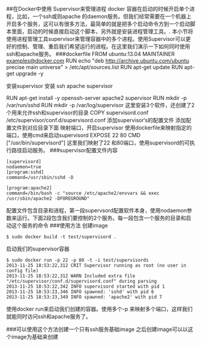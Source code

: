 ##在Docker中使用 Supervisor来管理进程
docker 容器在启动的时候开启单个进程，比如，一个ssh或则apache 的daemon服务。但我们经常需要在一个机器上开启多个服务，这可以有很多方法，最简单的就是把多个启动命令方到一个启动脚本里面，启动的时候直接启动这个脚本，另外就是安装进程管理工具。.
本小节将使用进程管理工具supervisor来管理容器中的多个进程。使用Supervisor可以更好的控制、管理、重启我们希望运行的进程。在这里我们演示一下如何同时使用ssh和apache服务。
###dockerfile
FROM ubuntu:13.04
MAINTAINER examples@docker.com
RUN echo "deb http://archive.ubuntu.com/ubuntu precise main universe" > /etc/apt/sources.list
RUN apt-get update
RUN apt-get upgrade -y

安装supervisor
安装 ssh apache supervisor

RUN apt-get install -y openssh-server apache2 supervisor
RUN mkdir -p /var/run/sshd
RUN mkdir -p /var/log/supervisor
这里安装3个软件，还创建了2个用来允许ssh和supervisor的目录
COPY supervisord.conf /etc/supervisor/conf.d/supervisord.conf
添加supervisor‘s的配置文件
添加配置文件到对应目录下面
映射端口，开启supervisor
使用dockerfile来映射指定的端口，使用cmd来启动supervisord
EXPOSE 22 80
CMD ["/usr/bin/supervisord"]
这里我们映射了22 和80端口，使用supervisord的可执行路径启动服务。
###supervisor配置文件内容
```
[supervisord]
nodaemon=true
[program:sshd]
command=/usr/sbin/sshd -D

[program:apache2]
command=/bin/bash -c "source /etc/apache2/envvars && exec /usr/sbin/apache2 -DFOREGROUND"
```
配置文件包含目录和进程，第一段supervsord配置软件本身，使用nodaemon参数来运行。下面2段包含我们要控制的2个服务。每一段包含一个服务的目录和启动这个服务的命令
###使用方法
创建image
```
$ sudo docker build -t test/supervisord .
```
启动我们的supervisor容器
```
$ sudo docker run -p 22 -p 80 -t -i test/supervisords
2013-11-25 18:53:22,312 CRIT Supervisor running as root (no user in config file)
2013-11-25 18:53:22,312 WARN Included extra file "/etc/supervisor/conf.d/supervisord.conf" during parsing
2013-11-25 18:53:22,342 INFO supervisord started with pid 1
2013-11-25 18:53:23,346 INFO spawned: 'sshd' with pid 6
2013-11-25 18:53:23,349 INFO spawned: 'apache2' with pid 7
```
使用docker run来启动我们创建的容器。使用多个-p 来映射多个端口，这样我们就能同时访问ssh和apache服务了。

###可以使用这个方法创建一个只有ssh服务基础image
之后创建image可以以这个image为基础来创建